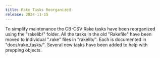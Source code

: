 ```yaml
---
title: Rake Tasks Reorganized
release: 2024-11-15
---
```


To simplify maintenance the CB-CSV Rake tasks have been reorganized using the "rakelib/" folder.
All the tasks in the old "Rakefile" have been moved to individual ".rake" files in "rakelib/".
Each is documented in "docs/rake_tasks/".
Several new tasks have been added to help with prepping objects.
